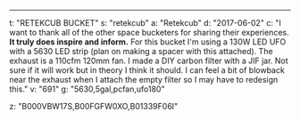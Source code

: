 ---
t: "RETEKCUB BUCKET"
s: "retekcub"
a: "Retekcub"
d: "2017-06-02"
c: "I want to thank all of the other space bucketers for sharing their experiences. <strong>It truly does inspire and inform.</strong> For this bucket I'm using a 130W LED UFO with a 5630 LED strip (plan on making a spacer with this attached). The exhaust is a 110cfm 120mm fan. I made a DIY carbon filter with a JIF jar. Not sure if it will work but in theory I think it should. I can feel a bit of blowback near the exhaust when I attach the empty filter so I may have to redesign this."
v: "691"
g: "5630,5gal,pcfan,ufo180"

z: "B000VBW17S,B00FGFW0XO,B01339F06I"
